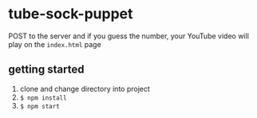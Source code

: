 # tube-sock-puppet
POST to the server and if you guess the number, your YouTube video will play on the `index.html` page

## getting started
1. clone and change directory into project
1. `$ npm install`
1. `$ npm start`